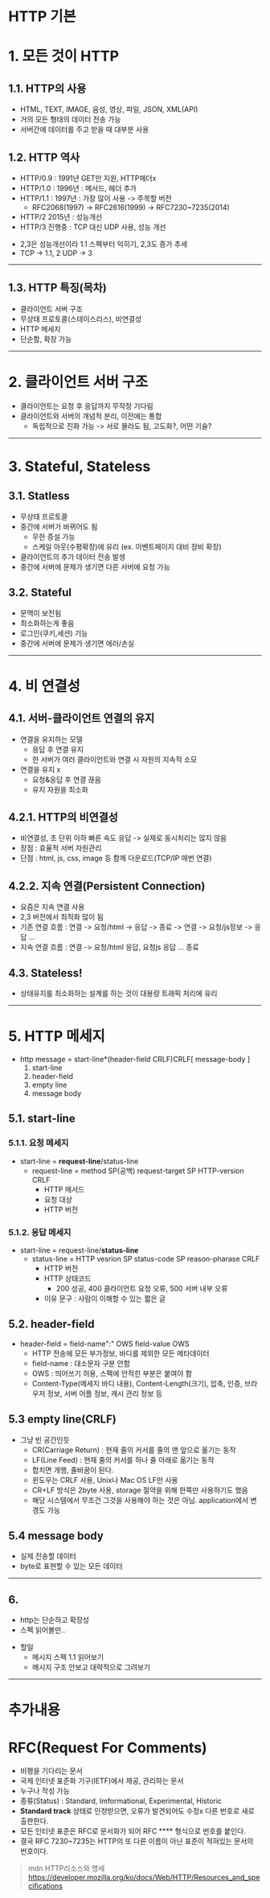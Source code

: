 HTTP 기본
=================

# 1. 모든 것이 HTTP
## 1.1. HTTP의 사용
- HTML, TEXT, IMAGE, 음성, 영상, 파일, JSON, XML(API)
- 거의 모든 형태의 데이터 전송 가능
- 서버간에 데이터를 주고 받을 때 대부분 사용

## 1.2. HTTP 역사
- HTTP/0.9 : 1991년 GET만 지원, HTTP헤더x
- HTTP/1.0 : 1996년 : 메서드, 헤더 추가
- HTTP/1.1 : 1997년 : 가장 많이 사용 -> 주목할 버전
    - RFC2068(1997) -> RFC2616(1999) -> RFC7230~7235(2014)
- HTTP/2 2015년 : 성능개선
- HTTP/3 진행중 : TCP 대신 UDP 사용, 성능 개선
+ 2,3은 성능개선이라 1.1 스펙부터 익히기, 2,3도 증가 추세
+ TCP -> 1.1, 2 UDP -> 3
***

## 1.3. HTTP 특징(목차)
- 클라이언트 서버 구조
- 무상태 프로토콜(스테이스리스), 비연결성
- HTTP 메세지
- 단순함, 확장 가능
***

# 2. 클라이언트 서버 구조
- 클라이언트는 요청 후 응답까지 무작정 기다림
- 클라이언트와 서버의 개념적 분리, 이전에는 통합
    - 독립적으로 진화 가능 -> 서로 몰라도 됨, 고도화?, 어떤 기술?
***

# 3. Stateful, Stateless
## 3.1. Statless
- 무상태 프로토콜
- 중간에 서버가 바뀌어도 됨
    - 무한 증설 가능
    - 스케일 아웃(수평확장)에 유리 (ex. 이벤트페이지 대비 장비 확장)
- 클라이언트의 추가 데이터 전송 발생
- 중간에 서버에 문제가 생기면 다른 서버에 요청 가능

## 3.2. Stateful
- 문맥이 보전됨
- 최소화하는게 좋음
- 로그인(쿠키,세션) 기능
- 중간에 서버에 문제가 생기면 에러/손실
***

# 4. 비 연결성
## 4.1. 서버-클라이언트 연결의 유지
- 연결을 유지하는 모델 
    - 응답 후 연결 유지
    - 한 서버가 여러 클라이언트와 연결 시 자원의 지속적 소모
- 연결을 유지 x
    - 요청&응답 후 연결 끊음
    - 유지 자원을 최소화

## 4.2.1. HTTP의 비연결성
- 비연결성, 초 단위 이하 빠른 속도 응답 -> 실제로 동시처리는 많지 않음
- 장점 : 효율적 서버 자원관리
- 단점 : html, js, css, image 등 함께 다운로드(TCP/IP 매번 연결)

## 4.2.2. 지속 연결(Persistent Connection)
- 요즘은 지속 연결 사용
- 2,3 버전에서 최적화 많이 됨
- 기존 연결 흐름 : 연결 -> 요청/html -> 응답 -> 종료 -> 연결 -> 요청/js정보 -> 응답 ...
- 지속 연결 흐름 : 연결 -> 요청/html 응답, 요청js 응답 ... 종료

## 4.3. Stateless!
- 상태유지를 최소화하는 설계를 하는 것이 대용량 트래픽 처리에 유리
***

# 5. HTTP 메세지
- http message = start-line*(header-field CRLF)CRLF[ message-body ]
    1. start-line
    2. header-field
    3. empty line
    4. message body
## 5.1. start-line
### 5.1.1. 요청 메세지
- start-line = **request-line**/status-line
    - request-line = method SP(공백) request-target SP HTTP-version CRLF
        - HTTP 메서드
        - 요청 대상
        - HTTP 버전
### 5.1.2. 응답 메세지
- start-line = request-line/**status-line**
    - status-line = HTTP vesrion SP status-code SP reason-pharase CRLF
        - HTTP 버전
        - HTTP 상태코드
            - 200 성공, 400 클라이언트 요청 오류, 500 서버 내부 오류
        - 이유 문구 : 사람이 이해할 수 있는 짧은 글

## 5.2. header-field
- header-field = field-name":" OWS field-value OWS 
    - HTTP 전송에 모든 부가정보, 바디를 제외한 모든 메타데이터
    - field-name : 대소문자 구분 안함 
    - OWS : 띄어쓰기 허용, 스펙에 안적힌 부분은 붙여야 함
    - Content-Type(메세지 바디 내용), Content-Length(크기), 압축, 인증, 브라우저 정보, 서버 어플 정보, 캐시 관리 정보 등
## 5.3 empty line(CRLF)
- 그냥 빈 공간인듯
    - CR(Carriage Return) : 현재 줄의 커서를 줄의 맨 앞으로 옮기는 동작
    - LF(Line Feed) : 현재 줄의 커서를 하나 줄 아래로 옮기는 동작
    - 합치면 개행, 줄바꿈이 된다.
    - 윈도우는 CRLF 사용, Unix나 Mac OS LF만 사용
    - CR+LF 방식은 2byte 사용, storage 절약을 위해 한쪽만 사용하기도 했음
    - 해당 시스템에서 무조건 그것을 사용해야 하는 것은 아님. application에서 변경도 가능
## 5.4 message body
- 실제 전송할 데이터
- byte로 표현할 수 있는 모든 데이터
***

## 6.
- http는 단순하고 확장성
- 스펙 읽어볼만..
+ 할일
    + 메시지 스펙 1.1 읽어보기
    + 메시지 구조 안보고 대략적으로 그려보기
***

추가내용
==============
# RFC(Request For Comments)
- 비평을 기다리는 문서
- 국제 인터넷 표준화 기구(IETF)에서 제공, 관리하는 문서
- 누구나 작성 가능
- 종류(Status) : Standard, Imformational, Experimental, Historic
- **Standard track** 상태로 인정받으면, 오류가 발견되어도 수정x 다른 번호로 새로 출판한다.
- 모든 인터넷 표준은 RFC로 문서화가 되어 RFC **** 형식으로 번호를 붙인다.
- 결국 RFC 7230~7235는 HTTP의 또 다른 이름이 아닌 표준이 적혀있는 문서의 번호이다.
>mdn HTTP리소스와 명세  https://developer.mozilla.org/ko/docs/Web/HTTP/Resources_and_specifications
